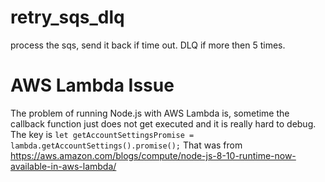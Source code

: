 # retry_sqs_dlq
process the sqs, send it back if time out. DLQ if more then 5 times.

# AWS Lambda Issue
The problem of running Node.js with AWS Lambda is, sometime the callback function just does not get executed and it is really hard to debug. The key is 
`
let getAccountSettingsPromise = lambda.getAccountSettings().promise();
`
That was from https://aws.amazon.com/blogs/compute/node-js-8-10-runtime-now-available-in-aws-lambda/
